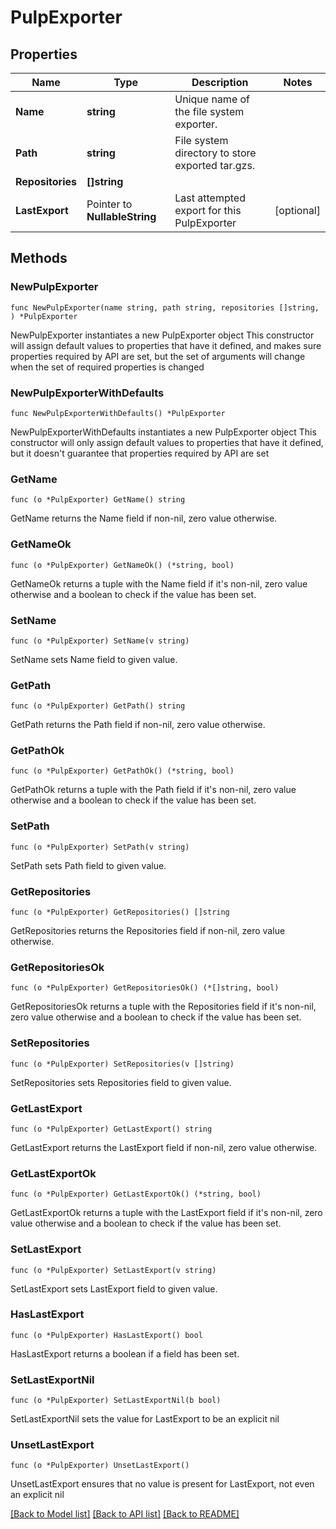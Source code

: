 # PulpExporter

## Properties

Name | Type | Description | Notes
------------ | ------------- | ------------- | -------------
**Name** | **string** | Unique name of the file system exporter. | 
**Path** | **string** | File system directory to store exported tar.gzs. | 
**Repositories** | **[]string** |  | 
**LastExport** | Pointer to **NullableString** | Last attempted export for this PulpExporter | [optional] 

## Methods

### NewPulpExporter

`func NewPulpExporter(name string, path string, repositories []string, ) *PulpExporter`

NewPulpExporter instantiates a new PulpExporter object
This constructor will assign default values to properties that have it defined,
and makes sure properties required by API are set, but the set of arguments
will change when the set of required properties is changed

### NewPulpExporterWithDefaults

`func NewPulpExporterWithDefaults() *PulpExporter`

NewPulpExporterWithDefaults instantiates a new PulpExporter object
This constructor will only assign default values to properties that have it defined,
but it doesn't guarantee that properties required by API are set

### GetName

`func (o *PulpExporter) GetName() string`

GetName returns the Name field if non-nil, zero value otherwise.

### GetNameOk

`func (o *PulpExporter) GetNameOk() (*string, bool)`

GetNameOk returns a tuple with the Name field if it's non-nil, zero value otherwise
and a boolean to check if the value has been set.

### SetName

`func (o *PulpExporter) SetName(v string)`

SetName sets Name field to given value.


### GetPath

`func (o *PulpExporter) GetPath() string`

GetPath returns the Path field if non-nil, zero value otherwise.

### GetPathOk

`func (o *PulpExporter) GetPathOk() (*string, bool)`

GetPathOk returns a tuple with the Path field if it's non-nil, zero value otherwise
and a boolean to check if the value has been set.

### SetPath

`func (o *PulpExporter) SetPath(v string)`

SetPath sets Path field to given value.


### GetRepositories

`func (o *PulpExporter) GetRepositories() []string`

GetRepositories returns the Repositories field if non-nil, zero value otherwise.

### GetRepositoriesOk

`func (o *PulpExporter) GetRepositoriesOk() (*[]string, bool)`

GetRepositoriesOk returns a tuple with the Repositories field if it's non-nil, zero value otherwise
and a boolean to check if the value has been set.

### SetRepositories

`func (o *PulpExporter) SetRepositories(v []string)`

SetRepositories sets Repositories field to given value.


### GetLastExport

`func (o *PulpExporter) GetLastExport() string`

GetLastExport returns the LastExport field if non-nil, zero value otherwise.

### GetLastExportOk

`func (o *PulpExporter) GetLastExportOk() (*string, bool)`

GetLastExportOk returns a tuple with the LastExport field if it's non-nil, zero value otherwise
and a boolean to check if the value has been set.

### SetLastExport

`func (o *PulpExporter) SetLastExport(v string)`

SetLastExport sets LastExport field to given value.

### HasLastExport

`func (o *PulpExporter) HasLastExport() bool`

HasLastExport returns a boolean if a field has been set.

### SetLastExportNil

`func (o *PulpExporter) SetLastExportNil(b bool)`

 SetLastExportNil sets the value for LastExport to be an explicit nil

### UnsetLastExport
`func (o *PulpExporter) UnsetLastExport()`

UnsetLastExport ensures that no value is present for LastExport, not even an explicit nil

[[Back to Model list]](../README.md#documentation-for-models) [[Back to API list]](../README.md#documentation-for-api-endpoints) [[Back to README]](../README.md)


